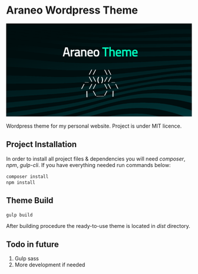 # Araneo Wordpress Theme

![Logo](src/screenshot-git.png)

Wordpress theme for my personal website. Project is under MIT licence.


## Project Installation

In order to install all project files & dependencies you will need _composer_, _npm_, _gulp-cli_.
If you have everything needed run commands below:

```
composer install
npm install
```

## Theme Build

```
gulp build
```

After building procedure the ready-to-use theme is located in _dist_ directory.

## Todo in future

1) Gulp sass
2) More development if needed